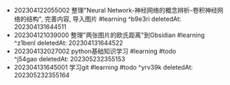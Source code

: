 - 202304122055002 整理"Neural Network-神经网络的概念辨析-卷积神经网络的结构", 完善内容, 导入图片 #learning ^b9e3ri deletedAt: 202304131644511
- 202304121039000 整理"两张图片的欧氏距离"到Obsidian #learning ^z1benl deletedAt: 202304131644522
- 202304132027002 python基础知识学习 #learning #todo<br> ^j54gao deletedAt: 202305232355153
- 202304131645001 学习git #learning #todo ^yrv39k deletedAt: 202305232355164